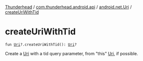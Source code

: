 [Thunderhead](../../index.md) / [com.thunderhead.android.api](../index.md) / [android.net.Uri](index.md) / [createUriWithTid](./create-uri-with-tid.md)

# createUriWithTid

`fun `[`Uri`](https://developer.android.com/reference/android/net/Uri.html)`?.createUriWithTid(): `[`Uri`](https://developer.android.com/reference/android/net/Uri.html)`?`

Create a [Uri](https://developer.android.com/reference/android/net/Uri.html) with a tid query parameter, from "this" [Uri](https://developer.android.com/reference/android/net/Uri.html), if possible.

